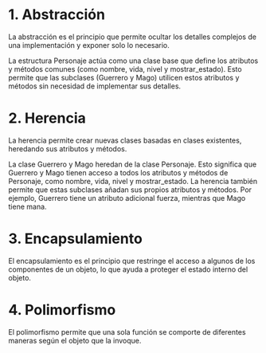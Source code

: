 # 1. Abstracción
La abstracción es el principio que permite ocultar los detalles complejos de una implementación y exponer solo lo necesario. 

La estructura Personaje actúa como una clase base que define los atributos y métodos comunes (como nombre, vida, nivel y mostrar_estado). Esto permite que las subclases (Guerrero y Mago) utilicen estos atributos y métodos sin necesidad de implementar sus detalles.

# 2. Herencia
La herencia permite crear nuevas clases basadas en clases existentes, heredando sus atributos y métodos. 

La clase Guerrero y Mago heredan de la clase Personaje. Esto significa que Guerrero y Mago tienen acceso a todos los atributos y métodos de Personaje, como nombre, vida, nivel y mostrar_estado.
La herencia también permite que estas subclases añadan sus propios atributos y métodos. Por ejemplo, Guerrero tiene un atributo adicional fuerza, mientras que Mago tiene mana.

# 3. Encapsulamiento
El encapsulamiento es el principio que restringe el acceso a algunos de los componentes de un objeto, lo que ayuda a proteger el estado interno del objeto. 

# 4. Polimorfismo
El polimorfismo permite que una sola función se comporte de diferentes maneras según el objeto que la invoque. 


